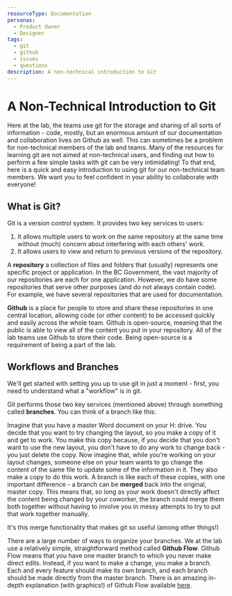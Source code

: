 ```yaml
---
resourceType: Documentation
personas: 
  - Product Owner
  - Designer
tags:
  - git
  - github
  - issues
  - questions
description: A non-technical introduction to Git
---
```


# A Non-Technical Introduction to Git

Here at the lab, the teams use git for the storage and sharing of all sorts of information - code, mostly, but an enormous amount of our documentation and collaboration lives on Github as well.
This can sometimes be a problem for non-technical members of the lab and teams. Many of the resources for learning git are not aimed at non-technical users, and finding out how to perform a few simple tasks with git can be very intimidating!
To that end, here is a quick and easy introduction to using git for our non-technical team members. We want you to feel confident in your ability to collaborate with everyone!

## What is Git?

Git is a version control system. It provides two key services to users:
1. It allows multiple users to work on the same repository at the same time without (much) concern about interfering with each others' work.
2. It allows users to view and return to previous versions of the repository.

A **repository** a collection of files and folders that (usually) represents one specific project or application. 
In the BC Government, the vast majority of our repositories are each for one application. However, we do have some repositories that serve other purposes (and do not always contain code). For example, we have several repositories that are used for documentation.

**Github** is a place for people to store and share these repositories in one central location, allowing code (or other content) to be accessed quickly and easily across the whole team.
Github is open-source, meaning that the public is able to view all of the content you put in your repository.
All of the lab teams use Github to store their code. Being open-source is a requirement of being a part of the lab.

## Workflows and Branches

We'll get started with setting you up to use git in just a moment - first, you need to understand what a "workflow" is in git.

Git performs those two key services (mentioned above) through something called **branches**. You can think of a branch like this:

Imagine that you have a master Word document on your H: drive. You decide that you want to try changing the layout, so you make a copy of it and get to work. You make this copy because, if you decide that you don't want to use the new layout, you don't have to do any work to change back - you just delete the copy.
Now imagine that, while you're working on your layout changes, someone else on your team wants to go change the content of the same file to update some of the information in it. They also make a copy to do this work.
A branch is like each of these copies, with one important difference - a branch can be **merged** back into the original, master copy. This means that, so long as your work doesn't directly affect the content being changed by your coworker, the branch could merge them both together without having to involve you in messy attempts to try to put that work together manually.

It's this merge functionality that makes git so useful (among other things!)

There are a large number of ways to organize your branches. We at the lab use a relatively simple, straightforward method called **Github Flow**.
Github Flow means that you have one master branch to which you never make direct edits. Instead, if you want to make a change, you make a branch. Each and every feature should make its own branch, and each branch should be made directly from the master branch.
There is an amazing in-depth explanation (with graphics!) of Github Flow available [here](https://guides.github.com/introduction/flow/).

